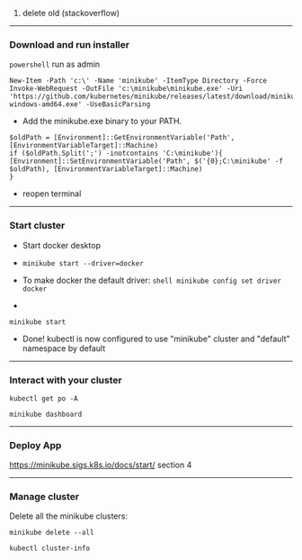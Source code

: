 1. delete old (stackoverflow)
---
### Download and run installer

`powershell` run as admin

```shell
New-Item -Path 'c:\' -Name 'minikube' -ItemType Directory -Force
Invoke-WebRequest -OutFile 'c:\minikube\minikube.exe' -Uri 'https://github.com/kubernetes/minikube/releases/latest/download/minikube-windows-amd64.exe' -UseBasicParsing
```

* Add the minikube.exe binary to your PATH.
```shell
$oldPath = [Environment]::GetEnvironmentVariable('Path', [EnvironmentVariableTarget]::Machine)
if ($oldPath.Split(';') -inotcontains 'C:\minikube'){
[Environment]::SetEnvironmentVariable('Path', $('{0};C:\minikube' -f $oldPath), [EnvironmentVariableTarget]::Machine)
}
```
* reopen terminal

---
### Start cluster 
- Start docker desktop
- ```minikube start --driver=docker```
- To make docker the default driver: ```shell minikube config set driver docker```

- 
```shell
minikube start
```
- Done! kubectl is now configured to use "minikube" cluster and "default" namespace by default

---
### Interact with your cluster
```shell
kubectl get po -A
```  
```shell
minikube dashboard
```
---
### Deploy App
<https://minikube.sigs.k8s.io/docs/start/> section 4

---
### Manage cluster
Delete all the minikube clusters:
```shell
minikube delete --all
```

```shell
kubectl cluster-info
```